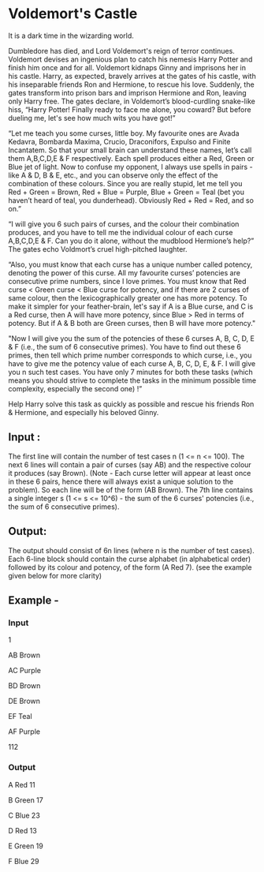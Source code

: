 # Voldemort's Castle
It is a dark time in the wizarding world.

Dumbledore has died, and Lord Voldemort's reign of terror continues. Voldemort devises an ingenious plan to catch his nemesis Harry Potter and finish him once and for all. Voldemort kidnaps Ginny and imprisons her in his castle. Harry, as expected, bravely arrives at the gates of his castle, with his inseparable friends Ron and Hermione, to rescue his love. Suddenly, the gates transform into prison bars and imprison Hermione and Ron, leaving only Harry free. The gates declare, in Voldemort’s blood-curdling snake-like hiss, “Harry Potter! Finally ready to face me alone, you coward? But before dueling me, let's see how much wits you have got!”

“Let me teach you some curses, little boy. My favourite ones are Avada Kedavra, Bombarda Maxima, Crucio, Draconifors, Expulso and Finite Incantatem. So that your small brain can understand these names, let’s call them A,B,C,D,E & F respectively. Each spell produces either a Red, Green or Blue jet of light. Now to confuse my opponent, I always use spells in pairs - like A & D, B & E, etc., and you can observe only the effect of the combination of these colours. Since you are really stupid, let me tell you Red + Green = Brown, Red + Blue = Purple, Blue + Green = Teal (bet you haven’t heard of teal, you dunderhead). Obviously Red + Red = Red, and so on.”

“I will give you 6 such pairs of curses, and the colour their combination produces, and you have to tell me the individual colour of each curse A,B,C,D,E & F. Can you do it alone, without the mudblood Hermione’s help?” The gates echo Voldmort’s cruel high-pitched laughter.

“Also, you must know that each curse has a unique number called potency, denoting the power of this curse. All my favourite curses’ potencies are consecutive prime numbers, since I love primes. You must know that Red curse < Green curse < Blue curse for potency, and if there are 2 curses of same colour, then the lexicographically greater one has more potency. To make it simpler for your feather-brain, let's say if A is a Blue curse, and C is a Red curse, then A will have more potency, since Blue > Red in terms of potency. But if A & B both are Green curses, then B will have more potency."

"Now I will give you the sum of the potencies of these 6 curses A, B, C, D, E & F (i.e., the sum of 6 consecutive primes). You have to find out these 6 primes, then tell which prime number corresponds to which curse, i.e., you have to give me the potency value of each curse A, B, C, D, E, & F. I will give you n such test cases. You have only 7 minutes for both these tasks (which means you should strive to complete the tasks in the minimum possible time complexity, especially the second one) !”

Help Harry solve this task as quickly as possible and rescue his friends Ron & Hermione, and especially his beloved Ginny.

## Input : 
The first line will contain the number of test cases n (1 <= n <= 100). The next 6 lines will contain a pair of curses (say AB) and the respective colour it produces (say Brown). (Note - Each curse letter will appear at least once in these 6 pairs, hence there will always exist a unique solution to the problem). So each line will be of the form (AB Brown). The 7th line contains a single integer s (1 <= s <= 10^6) - the sum of the 6 curses' potencies (i.e., the sum of 6 consecutive primes).

## Output: 
The output should consist of 6n lines (where n is the number of test cases). Each 6-line block should contain the curse alphabet (in alphabetical order) followed by its colour and potency, of the form (A Red 7). (see the example given below for more clarity)

## Example - 
### Input
1

AB Brown

AC Purple

BD Brown

DE Brown

EF Teal

AF Purple

112

### Output
A Red 11

B Green 17

C Blue 23

D Red 13

E Green 19

F Blue 29
